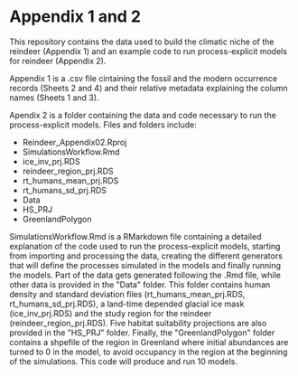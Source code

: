 # Appendix 1 and 2
This repository contains the data used to build the climatic niche of the reindeer (Appendix 1) and an example code to run process-explicit models for reindeer (Appendix 2).

Appendix 1 is a .csv file cintaining the fossil and the modern occurrence records (Sheets 2 and 4) and their relative metadata explaining the column names (Sheets 1 and 3).

Apendix 2 is a folder containing the data and code necessary to run the process-explicit models. Files and folders include:
- Reindeer_Appendix02.Rproj
- SimulationsWorkflow.Rmd
- ice_inv_prj.RDS
- reindeer_region_prj.RDS
- rt_humans_mean_prj.RDS
- rt_humans_sd_prj.RDS
- Data
- HS_PRJ
- GreenlandPolygon

SimulationsWorkflow.Rmd is a RMarkdown file containing a detailed explanation of the code used to run the process-explicit models, starting from importing and processing the data, creating the different generators that will define the processes simulated in the models and finally running the models. Part of the data gets generated following the .Rmd file, while other data is provided in the "Data" folder. This folder contains human density and standard deviation files (rt_humans_mean_prj.RDS, rt_humans_sd_prj.RDS), a land-time depended glacial ice mask (ice_inv_prj.RDS) and the study region for the reindeer (reindeer_region_prj.RDS). Five habitat suitability projections are also provided in the "HS_PRJ" folder. Finally, the "GreenlandPolygon" folder contains a shpefile of the region in Greenland where initial abundances are turned to 0 in the model, to avoid occupancy in the region at the beginning of the simulations. This code will produce and run 10 models.
